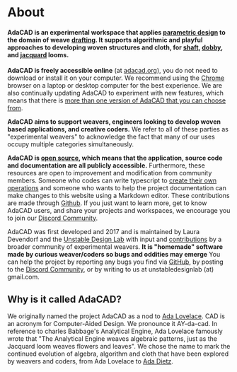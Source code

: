 # About

#### AdaCAD is an experimental workspace that applies [parametric design](/reference/glossary/parametric-design.md) to the domain of weave [drafting](/reference/glossary/draft.md). It supports algorithmic and playful approaches to developing woven structures and cloth, for [shaft](../reference/glossary/harness-loom.md), [dobby](../reference/glossary/direct-tie-loom.md),  and [jacquard](../reference/glossary/jacquard-loom.md) looms. 

**AdaCAD is freely accessible online** (at [adacad.org](adacad.org)), you do not need to download or install it on your computer. We recommend using the [Chrome](https://www.google.com/chrome/) browser on a laptop or desktop computer for the best experience. We are also continually updating AdaCAD to experiment with new features, which means that there is [more than one version of AdaCAD that you can choose from](../about/compare_versions.md). 

**AdaCAD aims to support weavers, engineers looking to develop woven based applications, and creative coders.** We refer to all of these parties as "experimental weavers" to acknowledge the fact that many of our uses occupy multiple categories simultaneously. 


**AdaCAD is [open source](https://opensource.com/resources/what-open-source), which means that the application, source code and documentation are all publicly accessible.** Furthermore, these resources are open to improvement and modification from community members. Someone who codes can write typescript to [create their own operations](../develop/makeanoperation.md) and someone who wants to help the project documentation can make changes to this website using a Markdown editor. These contributions are made through [Github](https://github.com/UnstableDesign/AdaCAD). If you just want to learn more, get to know AdaCAD users, and share your projects and workspaces, we encourage you to join our [Discord Community](https://discord.gg/uv2HuuFj).


AdaCAD was first developed and 2017 and is maintained by Laura Devendorf and the [Unstable Design Lab](https://unstable.design/) with input and [contributions](./contributors.md) by a broader community of experimental weavers. **It is "homemade" software made by curious weaver/coders so bugs and oddities may emerge** You can help the project by reporting any bugs you find via [GitHub](https://github.com/UnstableDesign/AdaCAD/issues), by posting to the [Discord Community](https://discord.gg/uv2HuuFj), or by writing to us at unstabledesignlab (at) gmail.com.   


## Why is it called AdaCAD?
We originally named the project AdaCAD as a nod to [Ada Lovelace](https://www.newyorker.com/tech/annals-of-technology/ada-lovelace-the-first-tech-visionary). CAD is an acronym for Computer-Aided Design. We pronounce it AY-da-cad. In reference to charles Babbage's Analytical Engine, Ada Lovelace famously wrote that "The Analytical Engine weaves algebraic patterns, just as the Jacquard loom weaves flowers and leaves". We chose the name to mark the continued evolution of algebra, algorithm and cloth that have been explored by weavers and coders, from Ada Lovelace to [Ada Dietz](https://www2.cs.arizona.edu/patterns/weaving/monographs/dak_alge.pdf). 

